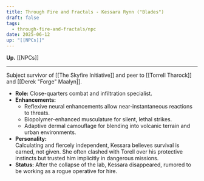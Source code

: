 ```yaml
---
title: Through Fire and Fractals - Kessara Rynn ("Blades")
draft: false
tags:
  - through-fire-and-fractals/npc
date: 2025-06-12
up: "[[NPCs]]"
---
```

**Up.** [[NPCs]]

---

Subject survivor of [[The Skyfire Initiative]] and peer to [[Torrell Tharock]] and [[Derek "Forge" Maalyn]].
 
- **Role:** Close-quarters combat and infiltration specialist.
- **Enhancements:**
    - Reflexive neural enhancements allow near-instantaneous reactions to threats.
    - Biopolymer-enhanced musculature for silent, lethal strikes.
    - Adaptive dermal camouflage for blending into volcanic terrain and urban environments.
- **Personality:**  
    Calculating and fiercely independent, Kessara believes survival is earned, not given. She often clashed with Torell over his protective instincts but trusted him implicitly in dangerous missions.
- **Status:** After the collapse of the lab, Kessara disappeared, rumored to be working as a rogue operative for hire.